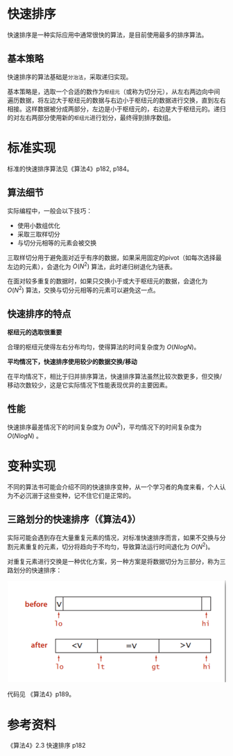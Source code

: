 # 快速排序
快速排序是一种实际应用中通常很快的算法，是目前使用最多的排序算法。

## 基本策略
快速排序的算法基础是`分治法`，采取递归实现。

基本策略是，选取一个合适的数作为`枢纽元`（或称为切分元），从左右两边向中间遍历数据，将左边大于枢纽元的数据与右边小于枢纽元的数据进行交换，直到左右相接。这样数据被分成两部分，左边是小于枢纽元的，右边是大于枢纽元的。递归的对左右两部分使用新的`枢纽元`进行划分，最终得到排序数组。

# 标准实现
标准的快速排序算法见《算法4》p182, p184。

## 算法细节
实际编程中，一般会以下技巧：

- 使用小数组优化
- 采取三取样切分
- 与切分元相等的元素会被交换

三取样切分用于避免面对近乎有序的数据，如果采用固定的pivot（如每次选择最左边的元素），会退化为 $O(N^2)$ 算法，此时递归树退化为链表。

在面对较多重复的数据时，如果只交换小于或大于枢纽元的数据，会退化为 $O(N^2)$ 算法，交换与切分元相等的元素可以避免这一点。

## 快速排序的特点
**枢纽元的选取很重要**

合理的枢纽元使得左右分布均匀，使得算法的时间复杂度为 $O(NlogN)$。

**平均情况下，快速排序使用较少的数据交换/移动**

在平均情况下，相比于归并排序算法，快速排序算法虽然比较次数更多，但交换/移动次数较少，这是它实际情况下性能表现优异的主要因素。

## 性能
快速排序最差情况下的时间复杂度为 $O(N^2)$，平均情况下的时间复杂度为 $O(NlogN)$ 。

# 变种实现
不同的算法书可能会介绍不同的快速排序变种，从一个学习者的角度来看，个人认为不必沉溺于这些变种，记不住它们是正常的。

## 三路划分的快速排序（《算法4》）
实际可能会遇到存在大量重复元素的情况，对标准快速排序而言，如果不交换与分割元素重复的元素，切分将趋向于不均匀，导致算法运行时间退化为 $O(N^2)$。

对重复元素进行交换是一种优化方案，另一种方案是将数据切分为三部分，称为三路划分的快速排序：

![三路划分的快速排序](assets/20200825173944152_12689.png)

代码见 《算法4》p189。

# 参考资料
《算法4》2.3 快速排序 p182